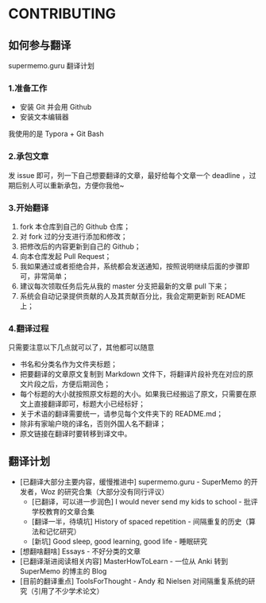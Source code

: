 # CONTRIBUTING

## 如何参与翻译

supermemo.guru 翻译计划

### 1.准备工作

* 安装 Git 并会用 Github
* 安装文本编辑器

我使用的是 Typora + Git Bash

### 2.承包文章

发 issue 即可，列一下自己想要翻译的文章，最好给每个文章一个 deadline ，过期后别人可以重新承包，方便你我他~

### 3.开始翻译

1. fork 本仓库到自己的 Github 仓库；
2. 对 fork 过的分支进行添加和修改；
3. 把修改后的内容更新到自己的 Github；
4. 向本仓库发起 Pull Request；
5. 我如果通过或者拒绝合并，系统都会发送通知，按照说明继续后面的步骤即可，非常简单；
6. 建议每次领取任务后先从我的 master 分支把最新的文章 pull 下来；
7. 系统会自动记录提供贡献的人及其贡献百分比，我会定期更新到 README 上；

### 4.翻译过程

只需要注意以下几点就可以了，其他都可以随意

* 书名和分类名作为文件夹标题；
* 把要翻译的文章原文复制到 Markdown 文件下，将翻译片段补充在对应的原文片段之后，方便后期润色；
* 每个标题的大小就按照原文标题的大小。如果我已经搬运了原文，只需要在原文上直接翻译即可，标题大小已经标好；
* 关于术语的翻译需要统一，请参见每个文件夹下的 README.md；
* 除非有家喻户晓的译名，否则外国人名不翻译；
* 原文链接在翻译时要转移到译文中。

## 翻译计划

- [已翻译大部分主要内容，缓慢推进中] supermemo.guru - SuperMemo 的开发者，Woz 的研究合集（大部分没有同行评议）
  - [已翻译，可以进一步润色] I would never send my kids to school - 批评学校教育的文章合集
  - [翻译一半，待填坑] History of spaced repetition - 间隔重复的历史（算法和记忆研究）
  - [新坑] Good sleep, good learning, good life - 睡眠研究
- [想翻啥翻啥] Essays - 不好分类的文章
- [已翻译渐进阅读相关内容] MasterHowToLearn - 一位从 Anki 转到 SuperMemo 的博主的 Blog
- [目前的翻译重点] ToolsForThought - Andy 和 Nielsen 对间隔重复系统的研究（引用了不少学术论文）

